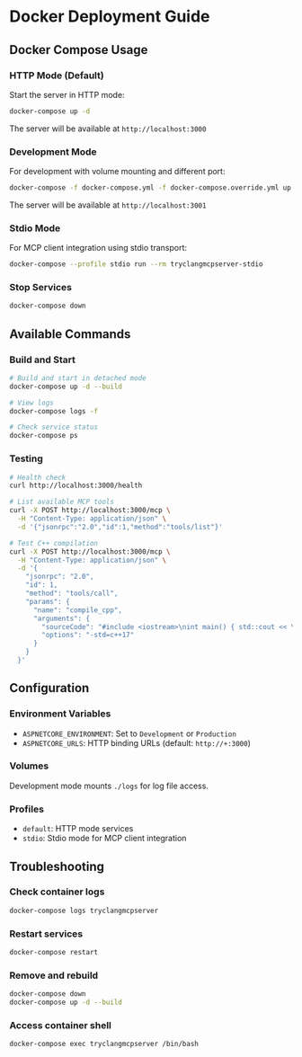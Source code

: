 # Docker Deployment Guide

## Docker Compose Usage

### HTTP Mode (Default)

Start the server in HTTP mode:
```bash
docker-compose up -d
```

The server will be available at `http://localhost:3000`

### Development Mode

For development with volume mounting and different port:
```bash
docker-compose -f docker-compose.yml -f docker-compose.override.yml up -d
```

The server will be available at `http://localhost:3001`

### Stdio Mode

For MCP client integration using stdio transport:
```bash
docker-compose --profile stdio run --rm tryclangmcpserver-stdio
```

### Stop Services

```bash
docker-compose down
```

## Available Commands

### Build and Start
```bash
# Build and start in detached mode
docker-compose up -d --build

# View logs
docker-compose logs -f

# Check service status
docker-compose ps
```

### Testing

```bash
# Health check
curl http://localhost:3000/health

# List available MCP tools
curl -X POST http://localhost:3000/mcp \
  -H "Content-Type: application/json" \
  -d '{"jsonrpc":"2.0","id":1,"method":"tools/list"}'

# Test C++ compilation
curl -X POST http://localhost:3000/mcp \
  -H "Content-Type: application/json" \
  -d '{
    "jsonrpc": "2.0",
    "id": 1,
    "method": "tools/call",
    "params": {
      "name": "compile_cpp",
      "arguments": {
        "sourceCode": "#include <iostream>\nint main() { std::cout << \"Hello Docker!\" << std::endl; return 0; }",
        "options": "-std=c++17"
      }
    }
  }'
```

## Configuration

### Environment Variables

- `ASPNETCORE_ENVIRONMENT`: Set to `Development` or `Production`
- `ASPNETCORE_URLS`: HTTP binding URLs (default: `http://+:3000`)

### Volumes

Development mode mounts `./logs` for log file access.

### Profiles

- `default`: HTTP mode services
- `stdio`: Stdio mode for MCP client integration

## Troubleshooting

### Check container logs
```bash
docker-compose logs tryclangmcpserver
```

### Restart services
```bash
docker-compose restart
```

### Remove and rebuild
```bash
docker-compose down
docker-compose up -d --build
```

### Access container shell
```bash
docker-compose exec tryclangmcpserver /bin/bash
```
